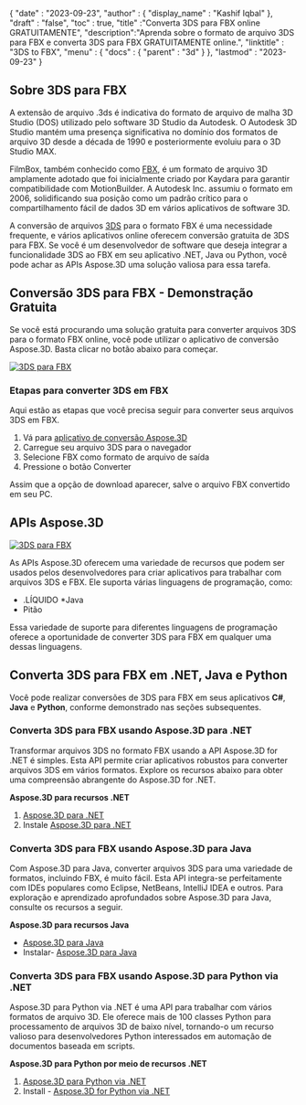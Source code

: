 {
  "date" : "2023-09-23",
  "author" : {
    "display_name" : "Kashif Iqbal"
},
  "draft" : "false",
  "toc" : true,
  "title" :"Converta 3DS para FBX online GRATUITAMENTE",
  "description":"Aprenda sobre o formato de arquivo 3DS para FBX e converta 3DS para FBX GRATUITAMENTE online.",
  "linktitle" : "3DS to FBX",
  "menu" : {
    "docs" : {
      "parent" : "3d"
}
},
  "lastmod" : "2023-09-23"
}

## Sobre 3DS para FBX

A extensão de arquivo .3ds é indicativa do formato de arquivo de malha 3D Studio (DOS) utilizado pelo software 3D Studio da Autodesk. O Autodesk 3D Studio mantém uma presença significativa no domínio dos formatos de arquivo 3D desde a década de 1990 e posteriormente evoluiu para o 3D Studio MAX.

FilmBox, também conhecido como [FBX](/pt/3d/fbx/), é um formato de arquivo 3D amplamente adotado que foi inicialmente criado por Kaydara para garantir compatibilidade com MotionBuilder. A Autodesk Inc. assumiu o formato em 2006, solidificando sua posição como um padrão crítico para o compartilhamento fácil de dados 3D em vários aplicativos de software 3D.

A conversão de arquivos [3DS](/pt/3d/3ds/) para o formato FBX é uma necessidade frequente, e vários aplicativos online oferecem conversão gratuita de 3DS para FBX. Se você é um desenvolvedor de software que deseja integrar a funcionalidade 3DS ao FBX em seu aplicativo .NET, Java ou Python, você pode achar as APIs Aspose.3D uma solução valiosa para essa tarefa.

## Conversão 3DS para FBX - Demonstração Gratuita

Se você está procurando uma solução gratuita para converter arquivos 3DS para o formato FBX online, você pode utilizar o aplicativo de conversão Aspose.3D. Basta clicar no botão abaixo para começar.

[![3DS para FBX](../3ds-to-fbx.png)](https://products.aspose.app/3d/conversion/3ds-to-fbx)

### Etapas para converter 3DS em FBX

Aqui estão as etapas que você precisa seguir para converter seus arquivos 3DS em FBX.

1. Vá para [aplicativo de conversão Aspose.3D](https://products.aspose.app/3d/conversion/3ds-to-fbx)
1. Carregue seu arquivo 3DS para o navegador
1. Selecione FBX como formato de arquivo de saída
1. Pressione o botão Converter

Assim que a opção de download aparecer, salve o arquivo FBX convertido em seu PC.

## APIs Aspose.3D

[![3DS para FBX](../try-aspose-3d.png)](https://products.aspose.com/3d/)

As APIs Aspose.3D oferecem uma variedade de recursos que podem ser usados pelos desenvolvedores para criar aplicativos para trabalhar com arquivos 3DS e FBX. Ele suporta várias linguagens de programação, como:

* .LÍQUIDO
*Java
* Pitão

Essa variedade de suporte para diferentes linguagens de programação oferece a oportunidade de converter 3DS para FBX em qualquer uma dessas linguagens.

## Converta 3DS para FBX em .NET, Java e Python

Você pode realizar conversões de 3DS para FBX em seus aplicativos **C#**, **Java** e **Python**, conforme demonstrado nas seções subsequentes.

### Converta 3DS para FBX usando Aspose.3D para .NET

Transformar arquivos 3DS no formato FBX usando a API Aspose.3D for .NET é simples. Esta API permite criar aplicativos robustos para converter arquivos 3DS em vários formatos. Explore os recursos abaixo para obter uma compreensão abrangente do Aspose.3D for .NET.

**Aspose.3D para recursos .NET**

1. [Aspose.3D para .NET](https://products.aspose.com/3d/net/)
1. Instale [Aspose.3D para .NET](https://docs.aspose.com/3d/net/installation/)

### Converta 3DS para FBX usando Aspose.3D para Java

Com Aspose.3D para Java, converter arquivos 3DS para uma variedade de formatos, incluindo FBX, é muito fácil. Esta API integra-se perfeitamente com IDEs populares como Eclipse, NetBeans, IntelliJ IDEA e outros. Para exploração e aprendizado aprofundados sobre Aspose.3D para Java, consulte os recursos a seguir.

**Aspose.3D para recursos Java**

* [Aspose.3D para Java](https://products.aspose.com/3d/java/)
* Instalar- [Aspose.3D para Java](https://docs.aspose.com/3d/java/installation/)

### Converta 3DS para FBX usando Aspose.3D para Python via .NET

Aspose.3D para Python via .NET é uma API para trabalhar com vários formatos de arquivo 3D. Ele oferece mais de 100 classes Python para processamento de arquivos 3D de baixo nível, tornando-o um recurso valioso para desenvolvedores Python interessados em automação de documentos baseada em scripts.

**Aspose.3D para Python por meio de recursos .NET**

1. [Aspose.3D para Python via .NET](https://products.aspose.com/3d/python-net/)
1. Install - [Aspose.3D for Python via .NET](https://releases.aspose.com/3d/python-net/)
